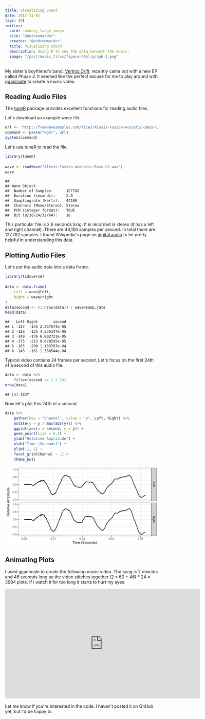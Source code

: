 ```yaml
---
title: Visualizing Sound
date: 2017-11-01
tags: [R]
twitter:
  card: summary_large_image
  site: "@andrewmarder"
  creator: "@andrewmarder"
  title: Visualizing Sound
  description: Using R to see the data beneath the music.
  image: "/post/music_files/figure-html/graph-1.png"
---
```


My sister's boyfriend's band, [Vertigo Drift](https://www.vertigodrift.com/), recently came out with a new EP called _Phase 3_. It seemed like the perfect excuse for me to play around with [gganimate](https://github.com/dgrtwo/gganimate) to create a music video.


## Reading Audio Files

The [tuneR](https://cran.r-project.org/web/packages/tuneR/) package provides excellent functions for reading audio files.

Let's download an example wave file.


```r
url <- "http://freewavesamples.com/files/Alesis-Fusion-Acoustic-Bass-C2.wav"
command <- paste("wget", url)
system(command)
```

Let's use tuneR to read the file.


```r
library(tuneR)

wave <- readWave("Alesis-Fusion-Acoustic-Bass-C2.wav")
wave
```

```
## 
## Wave Object
## 	Number of Samples:      127782
## 	Duration (seconds):     2.9
## 	Samplingrate (Hertz):   44100
## 	Channels (Mono/Stereo): Stereo
## 	PCM (integer format):   TRUE
## 	Bit (8/16/24/32/64):    16
```

This particular file is 2.9 seconds long. It is recorded in stereo (it has a left and right channel). There are 44,100 samples per second. In total there are 127,782 samples. I found Wikipedia's page on [digital audio](https://en.wikipedia.org/wiki/Digital_audio) to be pretty helpful in understanding this data.


## Plotting Audio Files

Let's put the audio data into a data frame.


```r
library(tidyverse)

data <- data.frame(
    Left = wave@left,
    Right = wave@right
)
data$second <- (1:nrow(data)) / wave@samp.rate
head(data)
```

```
##   Left Right       second
## 1 -127  -145 2.267574e-05
## 2 -126  -135 4.535147e-05
## 3 -149  -176 6.802721e-05
## 4 -175  -213 9.070295e-05
## 5 -165  -200 1.133787e-04
## 6 -143  -161 1.360544e-04
```

Typical video contains 24 frames per second. Let's focus on the first 24th of a second of this audio file.


```r
data <- data %>%
    filter(second <= 1 / 24)
nrow(data)
```

```
## [1] 1837
```

Now let's plot this 24th of a second.


```r
data %>%
    gather(key = "Channel", value = "y", Left, Right) %>%
    mutate(y = y / max(abs(y))) %>%
    ggplot(aes(x = second, y = y)) +
    geom_point(size = 0.1) +
    ylab("Relative Amplitude") +
    xlab("Time (Seconds)") +
    ylim(-1, 1) +
    facet_grid(Channel ~ .) +
    theme_bw()
```

<img src="/post/music_files/figure-html/graph-1.png" width="648" />


## Animating Plots

I used gganimate to create the following music video. The song is 2 minutes and 46 seconds long so the video stitches together (2 * 60 + 46) * 24 = 3984 plots. If I watch it for too long it starts to hurt my eyes.

<iframe width="640" height="360" src="https://www.youtube.com/embed/YACyTCegGG8?rel=0" frameborder="0" allowfullscreen></iframe>

Let me know if you're interested in the code. I haven't posted it on GitHub yet, but I'd be happy to.

<!-- video to checkout: http://csh.bz/highticket/ -->
